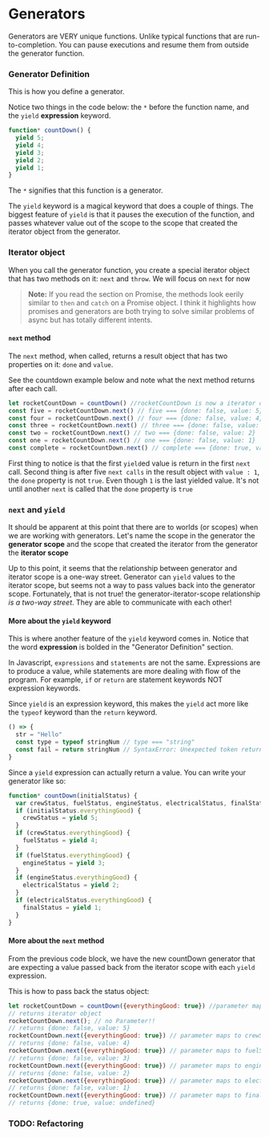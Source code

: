 # Generators

Generators are VERY unique functions.  Unlike typical functions that are run-to-completion.  You can pause executions and resume them from outside the generator function.

### Generator Definition
This is how you define a generator.  

Notice two things in the code below: the `*` before the function name, and the `yield` **expression** keyword.

```js
function* countDown() {
  yield 5;
  yield 4;
  yield 3;
  yield 2;
  yield 1;
}
```

The `*` signifies that this function is a generator.

The `yield` keyword is a magical keyword that does a couple of things.  The biggest feature of `yield` is that it pauses the execution of the function, and passes whatever value out of the scope to the scope that created the iterator object from the generator.

### Iterator object
When you call the generator function, you create a special iterator object that has two methods on it: `next` and `throw`.  We will focus on `next` for now

> **Note:** If you read the section on Promise, the methods look eerily similar to `then` and `catch` on a Promise object.  I think it highlights how promises and generators are both trying to solve similar problems of async but has totally different intents.

#### `next` method

The `next` method, when called, returns a result object that has two properties on it: `done` and `value`.

See the countdown example below and note what the next method returns after each call.

```js
let rocketCountDown = countDown() //rocketCountDown is now a iterator object
const five = rocketCountDown.next() // five === {done: false, value: 5}
const four = rocketCountDown.next() // four === {done: false, value: 4}
const three = rocketCountDown.next() // three === {done: false, value: 3}
const two = rocketCountDown.next() // two === {done: false, value: 2}
const one = rocketCountDown.next() // one === {done: false, value: 1}
const complete = rocketCountDown.next() // complete === {done: true, value: undefined}
```

First thing to notice is that the first `yield`ed value is return in the first `next` call.
Second thing is after five `next calls` in the result object with `value : 1`, the `done` property is not `true`.  Even though `1` is the last yielded value.  It's not until another `next` is called that the `done` property is `true`

### `next` and `yield`
It should be apparent at this point that there are to worlds (or scopes) when we are working with generators.  Let's name the scope in the generator the **generator scope** and the scope that created the iterator from the generator the **iterator scope** 

Up to this point, it seems that the relationship between generator and iterator scope is a one-way street.  Generator can `yield` values to the iterator scope, but seems not a way to pass values back into the generator scope.  Fortunately, that is not true!  the generator-iterator-scope relationship *is a two-way street*.  They are able to communicate with each other!

#### More about the `yield` keyword

This is where another feature of the `yield` keyword comes in.  Notice that the word **expression** is bolded in the "Generator Definition" section.  

In Javascript, `expressions` and `statements` are not the same.  Expressions are to produce a value, while statements are more dealing with flow of the program.  For example, `if` or `return` are statement keywords NOT expression keywords.  

Since `yield` is an expression keyword, this makes the `yield` act more like the `typeof` keyword than the `return` keyword.

```js
() => {
  str = "Hello"
  const type = typeof stringNum // type === "string"
  const fail = return stringNum // SyntaxError: Unexpected token return
}
```

Since a `yield` expression can actually return a value.  You can write your generator like so:
```js
function* countDown(initialStatus) {
  var crewStatus, fuelStatus, engineStatus, electricalStatus, finalStatus
  if (initialStatus.everythingGood) {
    crewStatus = yield 5;
  }
  if (crewStatus.everythingGood) {
    fuelStatus = yield 4;
  }
  if (fuelStatus.everythingGood) {
    engineStatus = yield 3;
  }
  if (engineStatus.everythingGood) {
    electricalStatus = yield 2;
  }
  if (electricalStatus.everythingGood) {
    finalStatus = yield 1;
  }
}

```

#### More about the `next` method

From the previous code block, we have the new countDown generator that are expecting a value passed back from the iterator scope with each `yield` expression.

This is how to pass back the status object:

```js
let rocketCountDown = countDown({everythingGood: true}) //parameter maps to initialStatus
// returns iterator object
rocketCountDown.next(); // no Parameter!!
// returns {done: false, value: 5}
rocketCountDown.next({everythingGood: true}) // parameter maps to crewStatus in generator 
// returns {done: false, value: 4}
rocketCountDown.next({everythingGood: true}) // parameter maps to fuelStatus in generator 
// returns {done: false, value: 3}
rocketCountDown.next({everythingGood: true}) // parameter maps to engineStatus in generator 
// returns {done: false, value: 2}
rocketCountDown.next({everythingGood: true}) // parameter maps to electricalStatus in generator 
// returns {done: false, value: 1}
rocketCountDown.next({everythingGood: true}) // parameter maps to finalStatus in generator 
// returns {done: true, value: undefined}
```

### TODO: Refactoring
